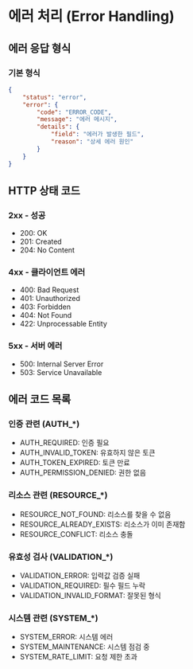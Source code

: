 # 에러 처리 (Error Handling)

## 에러 응답 형식

### 기본 형식
```json
{
    "status": "error",
    "error": {
        "code": "ERROR_CODE",
        "message": "에러 메시지",
        "details": {
            "field": "에러가 발생한 필드",
            "reason": "상세 에러 원인"
        }
    }
}
```

## HTTP 상태 코드

### 2xx - 성공
- 200: OK
- 201: Created
- 204: No Content

### 4xx - 클라이언트 에러
- 400: Bad Request
- 401: Unauthorized
- 403: Forbidden
- 404: Not Found
- 422: Unprocessable Entity

### 5xx - 서버 에러
- 500: Internal Server Error
- 503: Service Unavailable

## 에러 코드 목록

### 인증 관련 (AUTH_*)
- AUTH_REQUIRED: 인증 필요
- AUTH_INVALID_TOKEN: 유효하지 않은 토큰
- AUTH_TOKEN_EXPIRED: 토큰 만료
- AUTH_PERMISSION_DENIED: 권한 없음

### 리소스 관련 (RESOURCE_*)
- RESOURCE_NOT_FOUND: 리소스를 찾을 수 없음
- RESOURCE_ALREADY_EXISTS: 리소스가 이미 존재함
- RESOURCE_CONFLICT: 리소스 충돌

### 유효성 검사 (VALIDATION_*)
- VALIDATION_ERROR: 입력값 검증 실패
- VALIDATION_REQUIRED: 필수 필드 누락
- VALIDATION_INVALID_FORMAT: 잘못된 형식

### 시스템 관련 (SYSTEM_*)
- SYSTEM_ERROR: 시스템 에러
- SYSTEM_MAINTENANCE: 시스템 점검 중
- SYSTEM_RATE_LIMIT: 요청 제한 초과 